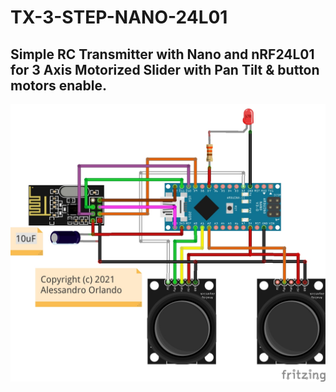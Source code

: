 # TX-3-STEP-NANO-24L01

## Simple RC Transmitter with Nano and nRF24L01 for 3 Axis Motorized Slider with Pan Tilt & button motors enable.


![Diagram](images/TX_3_STEP_NANO_24L01.jpg)